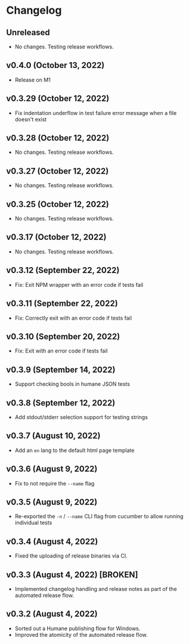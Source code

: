# Changelog

<!-- 
    Add changes to the Unreleased section during development.
    Do not change this header — the GitHub action that releases
    this project will edit this file and add the version header for you.
    The Unreleased block will also be used for the GitHub release notes.
-->

## Unreleased

* No changes. Testing release workflows.

## v0.4.0 (October 13, 2022)

* Release on M1

## v0.3.29 (October 12, 2022)

* Fix indentation underflow in test failure error message when a file doesn't exist

## v0.3.28 (October 12, 2022)

* No changes. Testing release workflows.

## v0.3.27 (October 12, 2022)

* No changes. Testing release workflows.

## v0.3.25 (October 12, 2022)

* No changes. Testing release workflows.

## v0.3.17 (October 12, 2022)

* No changes. Testing release workflows.

## v0.3.12 (September 22, 2022)

* Fix: Exit NPM wrapper with an error code if tests fail

## v0.3.11 (September 22, 2022)

* Fix: Correctly exit with an error code if tests fail

## v0.3.10 (September 20, 2022)

* Fix: Exit with an error code if tests fail

## v0.3.9 (September 14, 2022)

* Support checking bools in humane JSON tests

## v0.3.8 (September 12, 2022)

* Add stdout/stderr selection support for testing strings

## v0.3.7 (August 10, 2022)

* Add an `en` lang to the default html page template

## v0.3.6 (August 9, 2022)

* Fix to not require the `--name` flag

## v0.3.5 (August 9, 2022)

* Re-exported the `-n` / `--name` CLI flag from cucumber to allow running individual tests

## v0.3.4 (August 4, 2022)

* Fixed the uploading of release binaries via CI.

## v0.3.3 (August 4, 2022) [BROKEN]

* Implemented changelog handling and release notes as part of the automated release flow.

## v0.3.2 (August 4, 2022)

* Sorted out a Humane publishing flow for Windows.
* Improved the atomicity of the automated release flow.